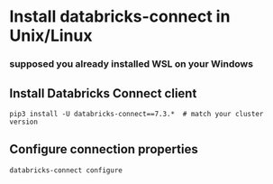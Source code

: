 # Install databricks-connect in Unix/Linux
### supposed you already installed WSL on your Windows



## Install Databricks Connect client
```
pip3 install -U databricks-connect==7.3.*  # match your cluster version
```

## Configure connection properties
```
databricks-connect configure
```
